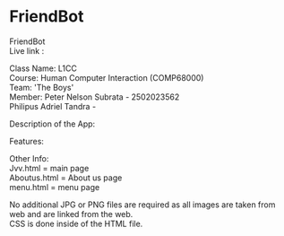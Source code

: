 # FriendBot
FriendBot  
Live link : 
  
Class Name: L1CC  
Course: Human Computer Interaction (COMP68000)  
Team: 'The Boys'  
Member: 
Peter Nelson Subrata - 2502023562  
        Philipus Adriel Tandra -  
  
Description of the App:  
  
    
      
Features:  




Other Info:  
Jvv.html = main page  
Aboutus.html = About us page  
menu.html = menu page  
  
  
No additional JPG or PNG files are required as all images are taken from web and are linked from the web.  
CSS is done inside of the HTML file.
